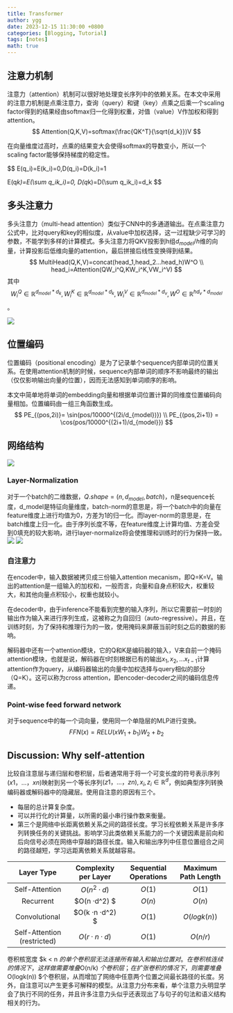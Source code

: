 ```yaml
---
title: Transformer
author: ygg
date: 2023-12-15 11:30:00 +0800
categories: [Blogging, Tutorial]
tags: [notes]
math: true
---
```



## 注意力机制

注意力（attention）机制可以很好地处理变长序列中的依赖关系。在本文中采用的注意力机制是点乘注意力，查询（query）和键（key）点乘之后乘一个scaling factor得到的结果经由softmax归一化得到权重，对值（value）V作加权和得到attention。
$$
Attention(Q,K,V)=softmax(\frac{QK^T}{\sqrt{d_k}})V
$$

在向量维度过高时，点乘的结果变大会使得softmax的导数变小，所以一个scaling factor能够保持梯度的稳定性。

$$
E(q_i)=E(k_i)=0,D(q_i)=D(k_i)=1

E(q*k)=E(\sum q_ik_i)=0, D(q*k)=D(\sum q_ik_i)=d_k
$$

## 多头注意力

多头注意力（multi-head attention）类似于CNN中的多通道输出。在点乘注意力公式中，比对query和key的相似度，从value中加权选择，这一过程缺少可学习的参数，不能学到多样的计算模式。多头注意力将QKV投影到h组$d_{model}/h$维的向量，计算投影后低维向量的attention，最后拼接后线性变换得到结果。
$$
MultiHead(Q,K,V)=concat(head_1,head_2...head_h)W^O \\
head_i=Attention(QW_i^Q,KW_i^K,VW_i^V)
$$
其中
$$
W_i^Q\in \mathbb{R}^{d_{model}*d_k},W_i^K\in \mathbb{R}^{d_{model}*d_k},W_i^V\in \mathbb{R}^{d_{model}*d_v},W^O\in \mathbb{R}^{hd_v*d_{model}} $$。

![](/assets/source/multi-attention.png)

## 位置编码

位置编码（positional encoding）是为了记录单个sequence内部单词的位置关系。在使用attention机制的时候，sequence内部单词的顺序不影响最终的输出（仅仅影响输出向量的位置），因而无法感知到单词顺序的影响。

本文中简单地将单词的embedding向量和根据单词位置计算的同维度位置编码向量相加。位置编码由一组三角函数生成。
$$
PE_{(pos,2i)}= \sin(pos/10000^{(2i/d_{model})}) \\
PE_{(pos,2i+1)} = \cos(pos/10000^{(2i+1)/d_{model}})
$$

## 网络结构

![](/assets/source/transformer.jpg)



### Layer-Normalization

对于一个batch的二维数据，$Q.shape=(n, d_{model}, batch)$，n是sequence长度，d_model是特征向量维度，batch-norm的意思是，将一个batch中的向量在feature维度上进行均值为0，方差为1的归一化。而layer-norm的意思是，在batch维度上归一化。由于序列长度不等，在feature维度上计算均值、方差会受到0填充的较大影响，进行layer-normalize将会使推理和训练时的行为保持一致。
![](/assets/source/Figure_1.png)
![](/assets/source/Figure_2.png)

### 自注意力

在encoder中，输入数据被拷贝成三份输入attention mecanism，即Q=K=V。输出的attention是一组输入的加权和，一般而言，向量和自身点积较大，权重较大，和其他向量点积较小，权重也就较小。

在decoder中，由于inference不能看到完整的输入序列，所以它需要前一时刻的输出作为输入来进行序列生成，这被称之为自回归（auto-regressive）。并且，在训练时刻，为了保持和推理行为的一致，使用掩码来屏蔽当前时刻之后的数据的影响。

解码器中还有一个attention模块，它的Q和K是编码器的输入，V来自前一个掩码attention模块，也就是说，解码器在t时刻根据已有的输出${x_1,x_2,...x_{t-1}}$计算attention作为query，从编码器输出的向量中加权选择与query相似的部分（Q=K）。这可以称为cross attention，即encoder-decoder之间的编码信息传递。

### Point-wise feed forward network

对于sequence中的每一个词向量，使用同一个单隐层的MLP进行变换。
$$
FFN(x)=RELU(xW_1+b_1)W_2+b_2
$$

## Discussion: Why self-attention

比较自注意层与递归层和卷积层，后者通常用于将一个可变长度的符号表示序列$(x1，...，xn)$映射到另一个等长序列$(z1，...，zn),x_i,z_i\in \mathbb{R}^ d$，例如典型序列转换编码器或解码器中的隐藏层。使用自注意的原因有三个。

-  每层的总计算复杂度。
- 可以并行化的计算量，以所需的最小串行操作数来衡量。
- 第三个是网络中长距离依赖关系之间的路径长度。学习长程依赖关系是许多序列转换任务的关键挑战。影响学习此类依赖关系能力的一个关键因素是前向和后向信号必须在网络中穿越的路径长度。输入和输出序列中任意位置组合之间的路径越短，学习远距离依赖关系就越容易。

|         Layer Type          | Complexity per Layer | Sequential Operations | Maximum Path Length |
| :-------------------------: | :------------------: | :-------------------: | :-----------------: |
|       Self-Attention        |     $O(n^2 ·d)$      |        $O(1)$         |       $O(1)$        |
|          Recurrent          |     $O(n ·d^2) $     |        $O(n)$         |       $O(n)$        |
|        Convolutional        |   $O(k ·n ·d^2) $    |        $O(1)$         |    $O(logk(n))$     |
| Self-Attention (restricted) |     $O(r ·n ·d)$     |        $O(1)$         |      $O(n/r)$       |

卷积核宽度 $k < n $的单个卷积层无法连接所有输入和输出位置对。在卷积核连续的情况下，这样做需要堆叠$O(n/k) $个卷积层；在扩张卷积的情况下，则需要堆叠$O(logk(n)) $个卷积层，从而增加了网络中任意两个位置之间最长路径的长度。另外，自注意可以产生更多可解释的模型。从注意力分布来看，单个注意力头明显学会了执行不同的任务，并且许多注意力头似乎还表现出了与句子的句法和语义结构相关的行为。

